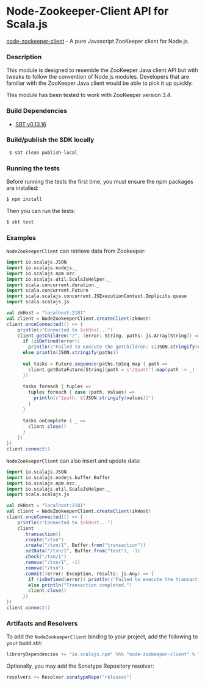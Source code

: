 Node-Zookeeper-Client API for Scala.js
================================
[node-zookeeper-client](https://www.npmjs.com/package/node-zookeeper-client) - A pure Javascript ZooKeeper client for Node.js.

### Description

This module is designed to resemble the ZooKeeper Java client API but with tweaks to follow the convention 
of Node.js modules. Developers that are familiar with the ZooKeeper Java client would be able to pick it up quickly.

This module has been tested to work with ZooKeeper version 3.4.

### Build Dependencies


* [SBT v0.13.16](http://www.scala-sbt.org/download.html)

### Build/publish the SDK locally

```bash
 $ sbt clean publish-local
```

### Running the tests

Before running the tests the first time, you must ensure the npm packages are installed:

```bash
$ npm install
```

Then you can run the tests:

```bash
$ sbt test
```

### Examples

`NodeZookeeperClient` can retrieve data from Zookeeper:

```scala
import io.scalajs.JSON
import io.scalajs.nodejs._
import io.scalajs.npm.nzc._
import io.scalajs.util.ScalaJsHelper._
import scala.concurrent.duration._
import scala.concurrent.Future
import scala.scalajs.concurrent.JSExecutionContext.Implicits.queue
import scala.scalajs.js

val zkHost = "localhost:2181"
val client = NodeZookeeperClient.createClient(zkHost)
client.onceConnected(() => {
    println(s"Connected to $zkHost...")
    client.getChildren("/", (error: String, paths: js.Array[String]) => {
      if (isDefined(error))
        println(s"Failed to execute the getChildren: ${JSON.stringify(error)}, results: ${JSON.stringify(paths)}")
      else println(JSON.stringify(paths))
    
      val tasks = Future.sequence(paths.toSeq map { path =>
        client.getDataFuture[String](path = s"/$path").map(path -> _)
      })
    
      tasks foreach { tuples =>
        tuples foreach { case (path, values) =>
          println(s"$path: ${JSON.stringify(values)}")
        }
      }
    
      tasks onComplete { _ =>
        client.close()
      }
    })
})
client.connect()
```

`NodeZookeeperClient` can also insert and update data:

```scala
import io.scalajs.JSON
import io.scalajs.nodejs.buffer.Buffer
import io.scalajs.npm.nzc._
import io.scalajs.util.ScalaJsHelper._
import scala.scalajs.js

val zkHost = "localhost:2181"
val client = NodeZookeeperClient.createClient(zkHost)
client.onceConnected(() => {
    println(s"Connected to $zkHost...")
    client
      .transaction()
      .create("/txn")
      .create("/txn/1", Buffer.from("transaction"))
      .setData("/txn/1", Buffer.from("test"), -1)
      .check("/txn/1")
      .remove("/txn/1", -1)
      .remove("/txn")
      .commit((error: Exception, results: js.Any) => {
        if (isDefined(error)) println(s"Failed to execute the transaction: $error, results: ${JSON.stringify(results)}")
        else println("Transaction completed.")
        client.close()
      })
})
client.connect()
```

### Artifacts and Resolvers

To add the `NodeZookeeperClient` binding to your project, add the following to your build.sbt:  

```sbt
libraryDependencies += "io.scalajs.npm" %%% "node-zookeeper-client" % "0.4.2"
```

Optionally, you may add the Sonatype Repository resolver:

```sbt   
resolvers += Resolver.sonatypeRepo("releases") 
```